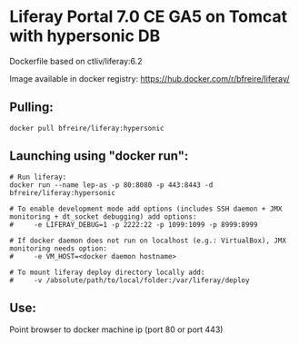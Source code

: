 Liferay Portal 7.0 CE GA5 on Tomcat with hypersonic DB
==========================================================

Dockerfile based on ctliv/liferay:6.2

Image available in docker registry: https://hub.docker.com/r/bfreire/liferay/

## Pulling:

```
docker pull bfreire/liferay:hypersonic
```

## Launching using "docker run":

```
# Run liferay:
docker run --name lep-as -p 80:8080 -p 443:8443 -d bfreire/liferay:hypersonic

# To enable development mode add options (includes SSH daemon + JMX monitoring + dt_socket debugging) add options:
#     -e LIFERAY_DEBUG=1 -p 2222:22 -p 1099:1099 -p 8999:8999

# If docker daemon does not run on localhost (e.g.: VirtualBox), JMX monitoring needs option:
#     -e VM_HOST=<docker daemon hostname>

# To mount liferay deploy directory locally add:
#     -v /absolute/path/to/local/folder:/var/liferay/deploy
```

## Use:
Point browser to docker machine ip (port 80 or port 443)

